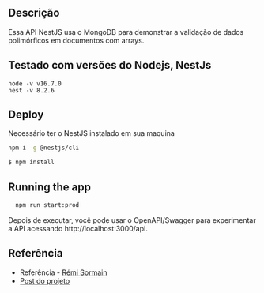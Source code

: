 ## Descrição

Essa API NestJS usa o MongoDB para demonstrar a validação de dados polimórficos em documentos com arrays.

## Testado com versões do Nodejs, NestJs 
    node -v v16.7.0
    nest -v 8.2.6 

## Deploy 
Necessário ter o NestJS instalado em sua maquina
```bash
npm i -g @nestjs/cli
```

```bash
$ npm install
```

## Running the app

```bash
  npm run start:prod
```

Depois de executar, você pode usar o OpenAPI/Swagger para experimentar a API acessando http://localhost:3000/api.

## Referência

- Referência - [Rémi Sormain](https://medium.com/@remi.sormain)
- [Post do projeto](https://medium.com/javascript-in-plain-english/leverage-polymorphic-data-validation-with-nest-js-and-mongoose-10ae1dcbcf6d)


